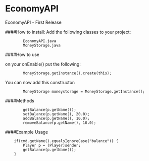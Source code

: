 # EconomyAPI
EconomyAPI - First Release

####How to install:
Add the following classes to your project:

            EconomyAPI.java
            MoneyStorage.java

####How to use

on your onEnable() put the following:

            MoneyStorage.getInstance().create(this);

You can now add this constructor:

            MoneyStorage moneystorage = MoneyStorage.getInstance();

####Methods

            getBalance(p.getName());
            setBalance(p.getName(), 20.0);
            addBalance(p.getName(), 10.0);
            removeBalance(p.getName(), 10.0);

####Example Usage

        if(cmd.getName().equalsIgnoreCase("balance")) {
            Player p = (Player)sender;
            getBalance(p.getName());
        }
